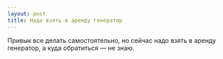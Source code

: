 ```yaml
---
layout: post 
title: Надо взять в аренду генератор 
--- 
```

Привык все делать самостоятельно, но сейчас надо взять в аренду генератор, а куда обратиться — не знаю.